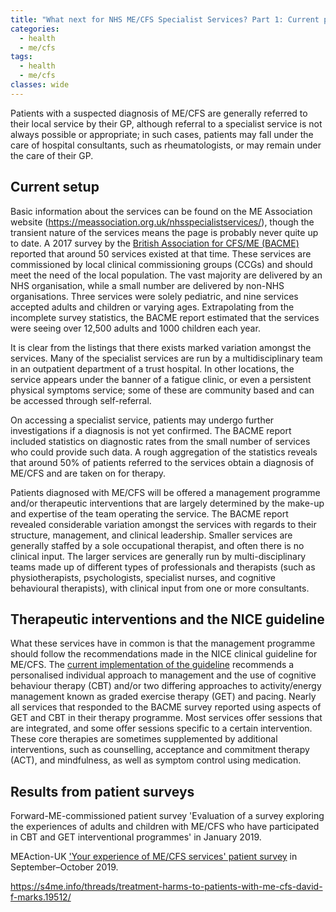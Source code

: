 ```yaml
---
title: "What next for NHS ME/CFS Specialist Services? Part 1: Current provision"
categories:
  - health
  - me/cfs
tags:
  - health
  - me/cfs
classes: wide
---
```

Patients with a suspected diagnosis of ME/CFS are generally referred to their local service by their GP, although referral to a specialist service is not always possible or appropriate; in such cases, patients may fall under the care of hospital consultants, such as rheumatologists, or may remain under the care of their GP.

## Current setup
Basic information about the services can be found on the ME Association website (https://meassociation.org.uk/nhsspecialistservices/), though the transient nature of the services means the page is probably never quite up to date. A 2017 survey by the [British Association for CFS/ME (BACME)](https://www.bacme.info/) reported that around 50 services existed at that time. These services are commissioned by local clinical commissioning groups (CCGs) and should meet the need of the local population. The vast majority are delivered by an NHS organisation, while a small number are delivered by non-NHS organisations. Three services were solely pediatric, and nine services accepted adults and children or varying ages. Extrapolating from the incomplete survey statistics, the BACME report estimated that the services were seeing over 12,500 adults and 1000 children each year.

It is clear from the listings that there exists marked variation amongst the services. Many of the specialist services are run by a multidisciplinary team in an outpatient department of a trust hospital. In other locations, the service appears under the banner of a fatigue clinic, or even a persistent physical symptoms service; some of these are community based and can be accessed through self-referral.

On accessing a specialist service, patients may undergo further investigations if a diagnosis is not yet confirmed. The BACME report included statistics on diagnostic rates from the small number of services who could provide such data. A rough aggregation of the statistics reveals that around 50% of patients referred to the services obtain a diagnosis of ME/CFS and are taken on for therapy.

Patients diagnosed with ME/CFS will be offered a management programme and/or therapeutic interventions that are largely determined by the make-up and expertise of the team operating the service. The BACME report revealed considerable variation amongst the services with regards to their structure, management, and clinical leadership. Smaller services are generally staffed by a sole occupational therapist, and often there is no clinical input. The larger services are generally run by multi-disciplinary teams made up of different types of professionals and therapists (such as physiotherapists, psychologists, specialist nurses, and cognitive behavioural therapists), with clinical input from one or more consultants.

## Therapeutic interventions and the NICE guideline
What these services have in common is that the management programme should follow the recommendations made in the NICE clinical guideline for ME/CFS. The [current implementation of the guideline](https://www.nice.org.uk/guidance/cg53) recommends a personalised individual approach to management and the use of cognitive behaviour therapy (CBT) and/or two differing approaches to activity/energy management known as graded exercise therapy (GET) and pacing. Nearly all services that responded to the BACME survey reported using aspects of GET and CBT in their therapy programme. Most services offer sessions that are integrated, and some offer sessions specific to a certain intervention. These core therapies are sometimes supplemented by additional interventions, such as counselling, acceptance and commitment therapy (ACT), and mindfulness, as well as symptom control using medication.

## Results from patient surveys
Forward-ME-commissioned patient survey 'Evaluation of a survey exploring the experiences of adults and children with ME/CFS who have participated in CBT and GET interventional programmes' in January 2019.

MEAction-UK ['Your experience of ME/CFS services' patient survey](https://www.meaction.net/wp-content/uploads/2019/10/Your-experience-of-ME-services-Survey-report-by-MEAction-UK.pdf) in September–October 2019.

https://s4me.info/threads/treatment-harms-to-patients-with-me-cfs-david-f-marks.19512/
